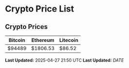 # Crypto Price List

## Crypto Prices
| Bitcoin | Ethereum | Litecoin |
| ------- | -------- | -------- |
| $94489 | $1806.53 | $86.52 |
**Last Updated:** 2025-04-27 21:50 UTC
**Last Updated:** $DATE$
